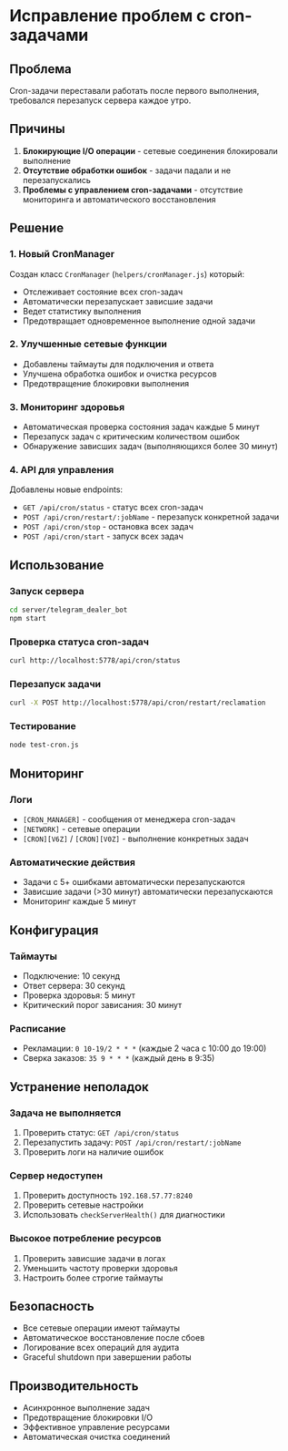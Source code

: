 # Исправление проблем с cron-задачами

## Проблема

Cron-задачи переставали работать после первого выполнения, требовался перезапуск сервера каждое утро.

## Причины

1. **Блокирующие I/O операции** - сетевые соединения блокировали выполнение
2. **Отсутствие обработки ошибок** - задачи падали и не перезапускались
3. **Проблемы с управлением cron-задачами** - отсутствие мониторинга и автоматического восстановления

## Решение

### 1. Новый CronManager

Создан класс `CronManager` (`helpers/cronManager.js`) который:

- Отслеживает состояние всех cron-задач
- Автоматически перезапускает зависшие задачи
- Ведет статистику выполнения
- Предотвращает одновременное выполнение одной задачи

### 2. Улучшенные сетевые функции

- Добавлены таймауты для подключения и ответа
- Улучшена обработка ошибок и очистка ресурсов
- Предотвращение блокировки выполнения

### 3. Мониторинг здоровья

- Автоматическая проверка состояния задач каждые 5 минут
- Перезапуск задач с критическим количеством ошибок
- Обнаружение зависших задач (выполняющихся более 30 минут)

### 4. API для управления

Добавлены новые endpoints:

- `GET /api/cron/status` - статус всех cron-задач
- `POST /api/cron/restart/:jobName` - перезапуск конкретной задачи
- `POST /api/cron/stop` - остановка всех задач
- `POST /api/cron/start` - запуск всех задач

## Использование

### Запуск сервера

```bash
cd server/telegram_dealer_bot
npm start
```

### Проверка статуса cron-задач

```bash
curl http://localhost:5778/api/cron/status
```

### Перезапуск задачи

```bash
curl -X POST http://localhost:5778/api/cron/restart/reclamation
```

### Тестирование

```bash
node test-cron.js
```

## Мониторинг

### Логи

- `[CRON_MANAGER]` - сообщения от менеджера cron-задач
- `[NETWORK]` - сетевые операции
- `[CRON][V6Z]` / `[CRON][V0Z]` - выполнение конкретных задач

### Автоматические действия

- Задачи с 5+ ошибками автоматически перезапускаются
- Зависшие задачи (>30 минут) автоматически перезапускаются
- Мониторинг каждые 5 минут

## Конфигурация

### Таймауты

- Подключение: 10 секунд
- Ответ сервера: 30 секунд
- Проверка здоровья: 5 минут
- Критический порог зависания: 30 минут

### Расписание

- Рекламации: `0 10-19/2 * * *` (каждые 2 часа с 10:00 до 19:00)
- Сверка заказов: `35 9 * * *` (каждый день в 9:35)

## Устранение неполадок

### Задача не выполняется

1. Проверить статус: `GET /api/cron/status`
2. Перезапустить задачу: `POST /api/cron/restart/:jobName`
3. Проверить логи на наличие ошибок

### Сервер недоступен

1. Проверить доступность `192.168.57.77:8240`
2. Проверить сетевые настройки
3. Использовать `checkServerHealth()` для диагностики

### Высокое потребление ресурсов

1. Проверить зависшие задачи в логах
2. Уменьшить частоту проверки здоровья
3. Настроить более строгие таймауты

## Безопасность

- Все сетевые операции имеют таймауты
- Автоматическое восстановление после сбоев
- Логирование всех операций для аудита
- Graceful shutdown при завершении работы

## Производительность

- Асинхронное выполнение задач
- Предотвращение блокировки I/O
- Эффективное управление ресурсами
- Автоматическая очистка соединений
